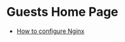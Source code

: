 <!-- TITLE: Guest -->
<!-- SUBTITLE: A quick summary of Guest -->

# Guests Home Page
- [How to configure Nginx](/guest/how-to-configure-nginx)